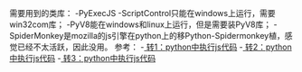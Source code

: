 需要用到的类库：
  -PyExecJS
  -ScriptControl只能在windows上运行，需要win32com库；
  -PyV8能在windows和linux上运行，但是需要装PyV8库；
  -SpiderMonkey是mozilla的js引擎在python上的移Python-Spidermonkey植，感觉已经不太活跃，因此没用。
 参考：
 -<a href= "http://www.cnblogs.com/rzhang/archive/2011/12/30/execute-javascript-in-python.html"> 转1：python中执行js代码</a>
 -<a href= "https://blog.csdn.net/u011580175/article/details/83788342"> 转2：python中执行js代码</a>
 -<a href= "https://www.cnblogs.com/shengulong/p/8082768.html"> 转3：python中执行js代码</a>
